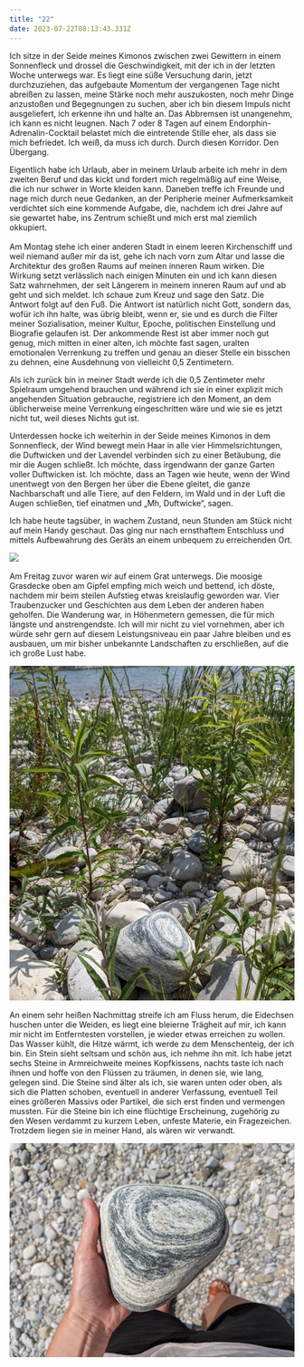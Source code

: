 ```yaml
---
title: "22"
date: 2023-07-22T08:13:43.331Z
---
```

Ich sitze in der Seide meines Kimonos zwischen zwei Gewittern in einem Sonnenfleck und drossel die Geschwindigkeit, mit der ich in der letzten Woche unterwegs war. Es liegt eine süße Versuchung darin, jetzt durchzuziehen, das aufgebaute Momentum der vergangenen Tage nicht abreißen zu lassen, meine Stärke noch mehr auszukosten, noch mehr Dinge anzustoßen und Begegnungen zu suchen, aber ich bin diesem Impuls nicht ausgeliefert, ich erkenne ihn und halte an. Das Abbremsen ist unangenehm, ich kann es nicht leugnen. Nach 7 oder 8 Tagen auf einem Endorphin-Adrenalin-Cocktail belastet mich die eintretende Stille eher, als dass sie mich befriedet. Ich weiß, da muss ich durch. Durch diesen Korridor. Den Übergang.

Eigentlich habe ich Urlaub, aber in meinem Urlaub arbeite ich mehr in dem zweiten Beruf und das kickt und fordert mich regelmäßig auf eine Weise, die ich nur schwer in Worte kleiden kann. Daneben treffe ich Freunde und nage mich durch neue Gedanken, an der Peripherie meiner Aufmerksamkeit verdichtet sich eine kommende Aufgabe, die, nachdem ich drei Jahre auf sie gewartet habe, ins Zentrum schießt und mich erst mal ziemlich okkupiert.\
\
Am Montag stehe ich einer anderen Stadt in einem leeren Kirchenschiff und weil niemand außer mir da ist, gehe ich nach vorn zum Altar und lasse die Architektur des großen Raums auf meinen inneren Raum wirken. Die Wirkung setzt verlässlich nach einigen Minuten ein und ich kann diesen Satz wahrnehmen, der seit Längerem in meinem inneren Raum auf und ab geht und sich meldet. Ich schaue zum Kreuz und sage den Satz. Die Antwort folgt auf den Fuß. Die Antwort ist natürlich nicht Gott, sondern das, wofür ich ihn halte, was übrig bleibt, wenn er, sie und es durch die Filter meiner Sozialisation, meiner Kultur, Epoche, politischen Einstellung und Biografie gelaufen ist. Der ankommende Rest ist aber immer noch gut genug, mich mitten in einer alten, ich möchte fast sagen, uralten emotionalen Verrenkung zu treffen und genau an dieser Stelle ein bisschen zu dehnen, eine Ausdehnung von vielleicht 0,5 Zentimetern.

Als ich zurück bin in meiner Stadt werde ich die 0,5 Zentimeter mehr Spielraum umgehend brauchen und während ich sie in einer explizit mich angehenden Situation gebrauche, registriere ich den Moment, an dem üblicherweise meine Verrenkung eingeschritten wäre und wie sie es jetzt nicht tut, weil dieses Nichts gut ist.

Unterdessen hocke ich weiterhin in der Seide meines Kimonos in dem Sonnenfleck, der Wind bewegt mein Haar in alle vier Himmelsrichtungen, die Duftwicken und der Lavendel verbinden sich zu einer Betäubung, die mir die Augen schließt. Ich möchte, dass irgendwann der ganze Garten voller Duftwicken ist. Ich möchte, dass an Tagen wie heute, wenn der Wind unentwegt von den Bergen her über die Ebene gleitet, die ganze Nachbarschaft und alle Tiere, auf den Feldern, im Wald und in der Luft die Augen schließen, tief einatmen und „Mh, Duftwicke“, sagen.

Ich habe heute tagsüber, in wachem Zustand, neun Stunden am Stück nicht auf mein Handy geschaut. Das ging nur nach ernsthaftem Entschluss und mittels Aufbewahrung des Geräts an einem unbequem zu erreichenden Ort.

![](/uploads/un1.jpg)

Am Freitag zuvor waren wir auf einem Grat unterwegs. Die moosige Grasdecke oben am Gipfel empfing mich weich und bettend, ich döste, nachdem mir beim steilen Aufstieg etwas kreislaufig geworden war. Vier Traubenzucker und Geschichten aus dem Leben der anderen haben geholfen. Die Wanderung war, in Höhenmetern gemessen, die für mich längste und anstrengendste. Ich will mir nicht zu viel vornehmen, aber ich würde sehr gern auf diesem Leistungsniveau ein paar Jahre bleiben und es ausbauen, um mir bisher unbekannte Landschaften zu erschließen, auf die ich große Lust habe.

![](/uploads/flussstein1.jpg)

An einem sehr heißen Nachmittag streife ich am Fluss herum, die Eidechsen huschen unter die Weiden, es liegt eine bleierne Trägheit auf mir, ich kann mir nicht im Entferntesten vorstellen, je wieder etwas erreichen zu wollen. Das Wasser kühlt, die Hitze wärmt, ich werde zu dem Menschenteig, der ich bin. Ein Stein sieht seltsam und schön aus, ich nehme ihn mit. Ich habe jetzt sechs Steine in Armreichweite meines Kopfkissens, nachts taste ich nach ihnen und hoffe von den Flüssen zu träumen, in denen sie, wie lang, gelegen sind. Die Steine sind älter als ich, sie waren unten oder oben, als sich die Platten schoben, eventuell in anderer Verfassung, eventuell Teil eines größeren Massivs oder Partikel, die sich erst finden und vermengen mussten. Für die Steine bin ich eine flüchtige Erscheinung, zugehörig zu den Wesen verdammt zu kurzem Leben, unfeste Materie, ein Fragezeichen. Trotzdem liegen sie in meiner Hand, als wären wir verwandt.

![](/uploads/flusstein2.jpg)